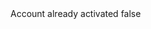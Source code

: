 <?xml version="1.0" encoding="UTF-8"?>
<CustomMetadata xmlns="http://soap.sforce.com/2006/04/metadata">
    <label>Account already activated</label>
    <protected>false</protected>
</CustomMetadata>
